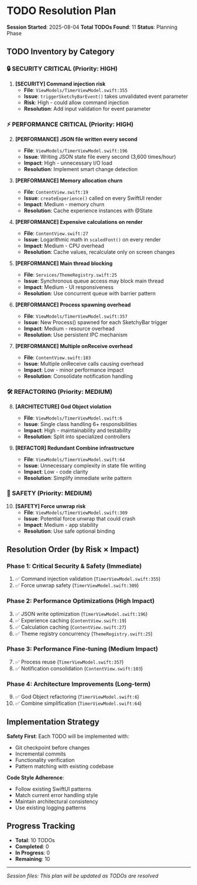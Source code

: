 # TODO Resolution Plan

**Session Started**: 2025-08-04
**Total TODOs Found**: 11
**Status**: Planning Phase

## TODO Inventory by Category

### 🔒 SECURITY CRITICAL (Priority: HIGH)
1. **[SECURITY] Command injection risk**
   - **File**: `ViewModels/TimerViewModel.swift:355`
   - **Issue**: `triggerSketchyBarEvent()` takes unvalidated event parameter
   - **Risk**: High - could allow command injection
   - **Resolution**: Add input validation for event parameter

### ⚡ PERFORMANCE CRITICAL (Priority: HIGH)
2. **[PERFORMANCE] JSON file written every second**
   - **File**: `ViewModels/TimerViewModel.swift:196`
   - **Issue**: Writing JSON state file every second (3,600 times/hour)
   - **Impact**: High - unnecessary I/O load
   - **Resolution**: Implement smart change detection

3. **[PERFORMANCE] Memory allocation churn**
   - **File**: `ContentView.swift:19`
   - **Issue**: `createExperience()` called on every SwiftUI render
   - **Impact**: Medium - memory churn
   - **Resolution**: Cache experience instances with @State

4. **[PERFORMANCE] Expensive calculations on render**
   - **File**: `ContentView.swift:27`
   - **Issue**: Logarithmic math in `scaledFont()` on every render
   - **Impact**: Medium - CPU overhead
   - **Resolution**: Cache values, recalculate only on screen changes

5. **[PERFORMANCE] Main thread blocking**
   - **File**: `Services/ThemeRegistry.swift:25`
   - **Issue**: Synchronous queue access may block main thread
   - **Impact**: Medium - UI responsiveness
   - **Resolution**: Use concurrent queue with barrier pattern

6. **[PERFORMANCE] Process spawning overhead**
   - **File**: `ViewModels/TimerViewModel.swift:357`
   - **Issue**: New Process() spawned for each SketchyBar trigger
   - **Impact**: Medium - resource overhead
   - **Resolution**: Use persistent IPC mechanism

7. **[PERFORMANCE] Multiple onReceive overhead**
   - **File**: `ContentView.swift:103`
   - **Issue**: Multiple onReceive calls causing overhead
   - **Impact**: Low - minor performance impact
   - **Resolution**: Consolidate notification handling

### 🛠️ REFACTORING (Priority: MEDIUM)
8. **[ARCHITECTURE] God Object violation**
   - **File**: `ViewModels/TimerViewModel.swift:6`
   - **Issue**: Single class handling 6+ responsibilities
   - **Impact**: High - maintainability and testability
   - **Resolution**: Split into specialized controllers

9. **[REFACTOR] Redundant Combine infrastructure**
   - **File**: `ViewModels/TimerViewModel.swift:64`
   - **Issue**: Unnecessary complexity in state file writing
   - **Impact**: Low - code clarity
   - **Resolution**: Simplify immediate write pattern

### 🔧 SAFETY (Priority: MEDIUM)
10. **[SAFETY] Force unwrap risk**
    - **File**: `ViewModels/TimerViewModel.swift:309`
    - **Issue**: Potential force unwrap that could crash
    - **Impact**: Medium - app stability
    - **Resolution**: Use safe optional binding

## Resolution Order (by Risk × Impact)

### Phase 1: Critical Security & Safety (Immediate)
1. ✅ Command injection validation (`TimerViewModel.swift:355`)
2. ✅ Force unwrap safety (`TimerViewModel.swift:309`)

### Phase 2: Performance Optimizations (High Impact)
3. ✅ JSON write optimization (`TimerViewModel.swift:196`)
4. ✅ Experience caching (`ContentView.swift:19`)
5. ✅ Calculation caching (`ContentView.swift:27`)
6. ✅ Theme registry concurrency (`ThemeRegistry.swift:25`)

### Phase 3: Performance Fine-tuning (Medium Impact)
7. ✅ Process reuse (`TimerViewModel.swift:357`)
8. ✅ Notification consolidation (`ContentView.swift:103`)

### Phase 4: Architecture Improvements (Long-term)
9. ✅ God Object refactoring (`TimerViewModel.swift:6`)
10. ✅ Combine simplification (`TimerViewModel.swift:64`)

## Implementation Strategy

**Safety First**: Each TODO will be implemented with:
- Git checkpoint before changes
- Incremental commits
- Functionality verification
- Pattern matching with existing codebase

**Code Style Adherence**: 
- Follow existing SwiftUI patterns
- Match current error handling style
- Maintain architectural consistency
- Use existing logging patterns

## Progress Tracking

- **Total**: 10 TODOs
- **Completed**: 0
- **In Progress**: 0
- **Remaining**: 10

---
*Session files: This plan will be updated as TODOs are resolved*